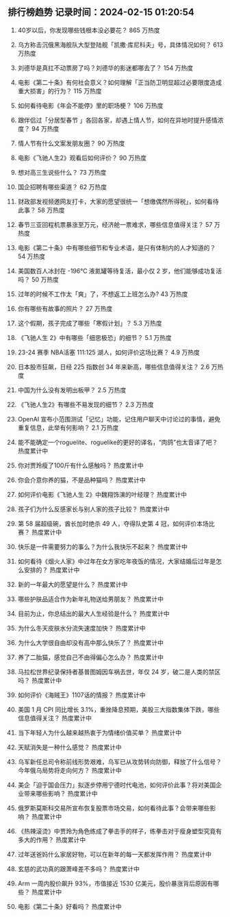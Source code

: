 
## 排行榜趋势 记录时间：2024-02-15 01:20:54
  
  1. 40岁以后，你发现哪些钱根本没必要花？ 865 万热度
    
  2. 乌方称击沉俄黑海舰队大型登陆舰「凯撒·库尼科夫」号，具体情况如何？ 613 万热度
    
  3. 刘德华是真扛不动票房了吗？刘德华的影迷都哪去了？ 154 万热度
    
  4. 电影《第二十条》有何社会意义？如何理解「正当防卫明显超过必要限度造成重大损害」的行为？ 115 万热度
    
  5. 如何看待电影《年会不能停》里的职场梗？ 106 万热度
    
  6. 跟伴侣过「分居型春节 」各回各家，却遇上情人节，如何在异地时提升感情浓度？ 94 万热度
    
  7. 情人节有什么文案发朋友圈？ 90 万热度
    
  8. 电影《飞驰人生2》观看后如何评价？ 90 万热度
    
  9. 想对高三生说些什么？ 73 万热度
    
  10. 国企招聘有哪些渠道？ 62 万热度
    
  11. 财政部发视频邀网友打卡，大家的愿望很统一「想缴偶然所得税」，如何看待此事？ 58 万热度
    
  12. 春节三亚回程机票暴涨至万元，经济舱一票难求，哪些信息值得关注？ 57 万热度
    
  13. 电影《第二十条》中有哪些细节和专业术语，是只有体制内的人才知道的？ 54 万热度
    
  14. 美国数百人冰封在 -196℃ 液氮罐等待复活，最小仅 2 岁，他们能够成功复活吗？ 50 万热度
    
  15. 过年的时候不工作太「爽」了，不想返工上班怎么办? 43 万热度
    
  16. 你有哪些有故事的照片？ 27 万热度
    
  17. 这个假期，孩子完成了哪些「寒假计划」？ 5.3 万热度
    
  18. 《飞驰人生 2》中有哪些「细思极恐」的细节？ 5.1 万热度
    
  19. 23-24 赛季 NBA活塞 111:125 湖人，如何评价这场比赛？ 4.9 万热度
    
  20. 日本股市狂飙，日经 225 指数创 34 年来新高，哪些信息值得关注？ 2.6 万热度
    
  21. 中国为什么没有发明出板甲？ 2.5 万热度
    
  22. 《飞驰人生2》有哪些不易发现的细节？ 2.3 万热度
    
  23. OpenAI 宣布小范围测试「记忆」功能，记住用户聊天中讨论过的事情，避免重复信息，此举有何影响？ 2.1 万热度
    
  24. 能不能确定一个roguelite、roguelike的更好的译名，“肉鸽”也太音译了吧？ 热度累计中
    
  25. 你对贾玲瘦了100斤有什么感触吗？ 热度累计中
    
  26. 你会介意你养的猫，不是品种猫吗？ 热度累计中
    
  27. 如何评价电影《飞驰人生 2》中魏翔饰演的叶经理？ 热度累计中
    
  28. 孩子们为什么反感家长与别人家的孩子比较？ 热度累计中
    
  29. 第 58 届超级碗，酋长加时绝杀 49 人，夺得队史第 4 冠，如何评价本场比赛？ 热度累计中
    
  30. 快乐是一件需要努力的事么？为什么我快乐不起来？ 热度累计中
    
  31. 如何看待《烟火人家》中过年在女方家吃年夜饭的情况，大家结婚后过年是怎么安排的？ 热度累计中
    
  32. 新的一年最大的愿望是什么？ 热度累计中
    
  33. 哪些护肤品适合作为新年礼物送给男朋友？ 热度累计中
    
  34. 目前为止，你总结出的最大人生经验是什么？ 热度累计中
    
  35. 为什么冬天皮肤水分流失速度加快？ 热度累计中
    
  36. 为什么大学很自由却没有高中那么快乐了？ 热度累计中
    
  37. 养了二胎猫，感觉自己不由得偏心怎么办？ 热度累计中
    
  38. 马拉松世界纪录保持者基普图姆因车祸去世，年仅 24 岁，破二是人类的禁区吗？ 热度累计中
    
  39. 如何评价《海贼王》1107话的情报？ 热度累计中
    
  40. 美国 1 月 CPI 同比增长 3.1%，重挫降息预期，美股三大指数集体下跌，哪些信息值得关注？ 热度累计中
    
  41. 当下年轻人为什么越来越热衷于为情绪价值买单？ 热度累计中
    
  42. 天赋消失是一种什么感觉？ 热度累计中
    
  43. 乌军新任总司令称前线形势艰难，乌军已从攻势转向防御，释放了什么信号？今年俄乌局势将走向何方？ 热度累计中
    
  44. 美企「迫于国会压力」拟逐步停用宁德时代电池，如何评价此事？将对美国企业带来哪些影响？ 热度累计中
    
  45. 俄罗斯莫斯科交易所宣布恢复股票市场交易，如何看待此事？会带来哪些影响？ 热度累计中
    
  46. 《热辣滚烫》中贾玲为角色练成了拳击手的样子，练拳击对于瘦身塑型究竟有多大的作用？ 热度累计中
    
  47. 过年送爸妈什么家居好物，可以在新年的每一天都发挥作用？ 热度累计中
    
  48. 玄慈的武功真的跟萧峰差不多吗？ 热度累计中
    
  49. Arm 一周内股价飙升 93%，市值接近 1530 亿美元，股价暴涨背后原因有哪些？ 热度累计中
    
  50. 电影《第二十条》好看吗？ 热度累计中
    